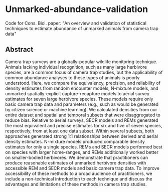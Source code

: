 # Unmarked-abundance-validation
Code for Cons. Biol. paper: "An overview and validation of statistical techniques to estimate abundance of unmarked animals from camera trap data"

## Abstract 
Camera trap surveys are a globally-popular wildlife monitoring technique. Animals lacking individual recognition, such as many large herbivore species, are a common focus of camera trap studies, but the applicability of common abundance analyses to these types of animals is poorly understood. Here, we compare the equivalency, precision, and reliability of density estimates from random encounter models, N-mixture models, and unmarked spatially-explicit capture-recapture models to aerial survey estimates for seven large herbivore species. These models require only basic camera trap data and parameters (e.g., such as would be generated by citizen science or machine learning). We calculated densities from our entire dataset and spatial and temporal subsets that were disaggregated to reduce bias. Relative to aerial surveys, SECR models and REMs generated the most equivalent and precise estimates for six and five of seven species, respectively, from at least one data subset. Within several subsets, both approaches generated strong 1:1 relationships between derived and aerial density estimates. N-mixture models produced comparable density estimates for only a single species. REMs and SECR models performed best on species with larger home-ranges, and REMs additionally worked better on smaller-bodied herbivores. We demonstrate that practitioners can produce reasonable estimates of unmarked herbivore densities with accessible REM and SECR models and basic camera trap data. To improve accessibility of these methods to a broad audience of practitioners, we include a non-technical introduction to each technique and discuss the advantages and limitations of these methods in camera trap studies. 
